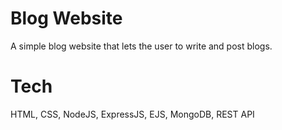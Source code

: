 # Blog Website

A simple blog website that lets the user to write and post blogs.

# Tech

HTML, CSS, NodeJS, ExpressJS, EJS, MongoDB, REST API
